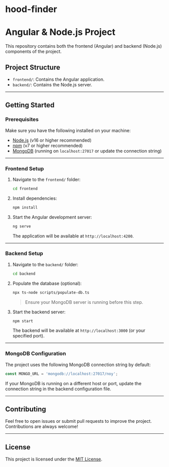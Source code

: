 # hood-finder

# Angular & Node.js Project

This repository contains both the frontend (Angular) and backend (Node.js) components of the project.

## Project Structure

- `frontend/`: Contains the Angular application.
- `backend/`: Contains the Node.js server.

---

## Getting Started

### Prerequisites

Make sure you have the following installed on your machine:

- [Node.js](https://nodejs.org/) (v16 or higher recommended)
- [npm](https://www.npmjs.com/) (v7 or higher recommended)
- [MongoDB](https://www.mongodb.com/) (running on `localhost:27017` or update the connection string)

---

### Frontend Setup

1. Navigate to the `frontend/` folder:
   ```bash
   cd frontend
   ```

2. Install dependencies:
   ```bash
   npm install
   ```

3. Start the Angular development server:
   ```bash
   ng serve
   ```

   The application will be available at `http://localhost:4200`.

---

### Backend Setup

1. Navigate to the `backend/` folder:
   ```bash
   cd backend
   ```

2. Populate the database (optional):
   ```bash
   npx ts-node scripts/populate-db.ts
   ```

   > Ensure your MongoDB server is running before this step.

3. Start the backend server:
   ```bash
   npm start
   ```

   The backend will be available at `http://localhost:3000` (or your specified port).

---

### MongoDB Configuration

The project uses the following MongoDB connection string by default:

```javascript
const MONGO_URL = 'mongodb://localhost:27017/noy';
```

If your MongoDB is running on a different host or port, update the connection string in the backend configuration file.

---

## Contributing

Feel free to open issues or submit pull requests to improve the project. Contributions are always welcome!

---

## License

This project is licensed under the [MIT License](LICENSE).
